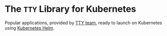 # The `TTY` Library for Kubernetes

Popular applications, provided by [TTY team](https://github.com/TTY-Corporation), ready to launch on Kubernetes using [Kubernetes Helm](https://github.com/helm/helm).
